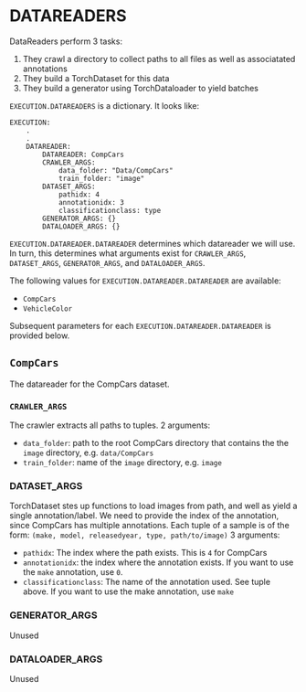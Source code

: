 # DATAREADERS


DataReaders perform 3 tasks: 

1. They crawl a directory to collect paths to all files as well as associatated annotations
2. They build a TorchDataset for this data
3. They build a generator using TorchDataloader to yield batches

`EXECUTION.DATAREADERS` is a dictionary. It looks like:


```
EXECUTION:
    .
    .
    DATAREADER: 
        DATAREADER: CompCars
        CRAWLER_ARGS:
            data_folder: "Data/CompCars"
            train_folder: "image"
        DATASET_ARGS: 
            pathidx: 4
            annotationidx: 3
            classificationclass: type
        GENERATOR_ARGS: {}      
        DATALOADER_ARGS: {}
```

`EXECUTION.DATAREADER.DATAREADER` determines which datareader we will use. In turn, this determines what arguments exist for `CRAWLER_ARGS`, `DATASET_ARGS`, `GENERATOR_ARGS`, and `DATALOADER_ARGS`.

The following values for `EXECUTION.DATAREADER.DATAREADER` are available:

- `CompCars`
- `VehicleColor`

Subsequent parameters for each `EXECUTION.DATAREADER.DATAREADER` is provided below.


## `CompCars`

The datareader for the CompCars dataset.

### `CRAWLER_ARGS`

The crawler extracts all paths to tuples. 2 arguments:

- `data_folder`: path to the root CompCars directory that contains the the `image` directory, e.g. `data/CompCars`
- `train_folder`: name of the `image` directory, e.g. `image`

### DATASET_ARGS

TorchDataset stes up functions to load images from path, and well as yield a single annotation/label. We need to provide the index of the annotation, since CompCars has multiple annotations.
Each tuple of a sample is of the form: `(make, model, releasedyear, type, path/to/image)`
3 arguments:

- `pathidx`: The index where the path exists. This is `4` for CompCars
- `annotationidx`: the index where the annotation exists. If you want to use the `make` annotation, use `0`. 
- `classificationclass`: The name of the annotation used. See tuple above. If you want to use the make annotation, use `make`

### GENERATOR_ARGS

Unused

### DATALOADER_ARGS

Unused

